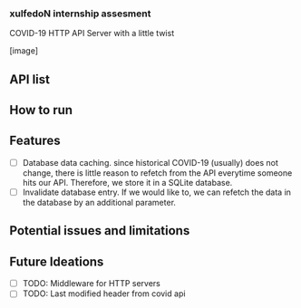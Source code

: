 ### xulfedoN internship assesment
COVID-19 HTTP API Server with a little twist

[image]

## API list

## How to run

## Features
- [ ] Database data caching. since historical COVID-19 (usually) does not
change, there is little reason to refetch from the API everytime someone hits
our API. Therefore, we store it in a SQLite database.
- [ ] Invalidate database entry. If we would like to, we can refetch the data
in the database by an additional parameter.

## Potential issues and limitations

## Future Ideations
- [ ] TODO: Middleware for HTTP servers
- [ ] TODO: Last modified header from covid api